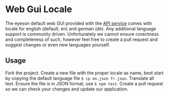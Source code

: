 
# Web Gui Locale

The eyeson default web GUI provided with the [API service](https://www.eyeson.com/developers/)
comes with locale for english (default, en) and german (de). Any additional
language support is community driven. Unfortunately we cannot ensure corectness
and completeness of such, however feel free to create a pull request and
suggest changes or even new languages yourself.

## Usage

Fork the project. Create a new file with the proper locale as name, best start
by copying the default language file `$ cp en.json fr.json`. Translate all
text. Ensure the file is in JSON format, use `$ npm test`. Create a pull
request so we can check your changes and update our application.
